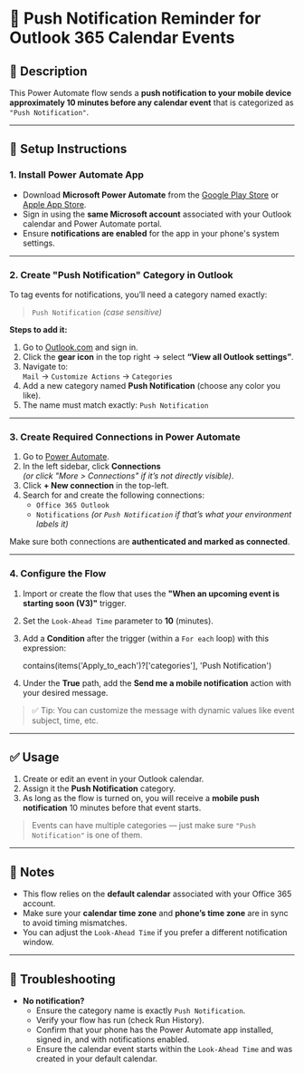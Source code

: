 # 📲 Push Notification Reminder for Outlook 365 Calendar Events

## 📄 Description
This Power Automate flow sends a **push notification to your mobile device approximately 10 minutes before any calendar event** that is categorized as `"Push Notification"`.

---

## 🔧 Setup Instructions

### 1. Install Power Automate App
- Download **Microsoft Power Automate** from the [Google Play Store](https://play.google.com/store/apps/details?id=com.microsoft.flow) or [Apple App Store](https://apps.apple.com/app/microsoft-power-automate/id1408018998).
- Sign in using the **same Microsoft account** associated with your Outlook calendar and Power Automate portal.
- Ensure **notifications are enabled** for the app in your phone's system settings.

---

### 2. Create "Push Notification" Category in Outlook
To tag events for notifications, you’ll need a category named exactly:

> `Push Notification` *(case sensitive)*

**Steps to add it:**
1. Go to [Outlook.com](https://outlook.com) and sign in.
2. Click the **gear icon** in the top right → select **“View all Outlook settings”**.
3. Navigate to:  
   `Mail` → `Customize Actions` → `Categories`
4. Add a new category named **Push Notification** (choose any color you like).
5. The name must match exactly: `Push Notification`

---

### 3. Create Required Connections in Power Automate
1. Go to [Power Automate](https://make.powerautomate.com).
2. In the left sidebar, click **Connections**  
   *(or click "More > Connections" if it’s not directly visible)*.
3. Click **+ New connection** in the top-left.
4. Search for and create the following connections:
   - `Office 365 Outlook`
   - `Notifications` *(or `Push Notification` if that’s what your environment labels it)*

Make sure both connections are **authenticated and marked as connected**.

---

### 4. Configure the Flow
1. Import or create the flow that uses the **"When an upcoming event is starting soon (V3)"** trigger.
2. Set the `Look-Ahead Time` parameter to **10** (minutes).
3. Add a **Condition** after the trigger (within a `For each` loop) with this expression:

   contains(items('Apply_to_each')?['categories'], 'Push Notification')

4. Under the **True** path, add the **Send me a mobile notification** action with your desired message.

> ✅ Tip: You can customize the message with dynamic values like event subject, time, etc.

---

## ✅ Usage

1. Create or edit an event in your Outlook calendar.
2. Assign it the **Push Notification** category.
3. As long as the flow is turned on, you will receive a **mobile push notification** 10 minutes before that event starts.

> Events can have multiple categories — just make sure `"Push Notification"` is one of them.

---

## 💬 Notes

- This flow relies on the **default calendar** associated with your Office 365 account.
- Make sure your **calendar time zone** and **phone’s time zone** are in sync to avoid timing mismatches.
- You can adjust the `Look-Ahead Time` if you prefer a different notification window.

---

## 🧪 Troubleshooting

- **No notification?**
  - Ensure the category name is exactly `Push Notification`.
  - Verify your flow has run (check Run History).
  - Confirm that your phone has the Power Automate app installed, signed in, and with notifications enabled.
  - Ensure the calendar event starts within the `Look-Ahead Time` and was created in your default calendar.
